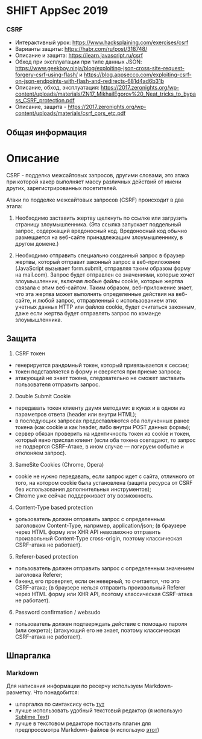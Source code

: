 # SHIFT AppSec 2019





### CSRF
- Интерактивный урок: https://www.hacksplaining.com/exercises/csrf
- Варианты защиты: https://habr.com/ru/post/318748/
- Описание и защита: https://learn.javascript.ru/csrf
- Обход при эксплуатации при типе данных JSON: https://www.geekboy.ninja/blog/exploiting-json-cross-site-request-forgery-csrf-using-flash/ и https://blog.appsecco.com/exploiting-csrf-on-json-endpoints-with-flash-and-redirects-681d4ad6b31b
- Описание, обход, эксплуатация: https://2017.zeronights.org/wp-content/uploads/materials/ZN17_MikhailEgorov%20_Neat_tricks_to_bypass_CSRF_protection.pdf
- Описание, защита - https://2017.zeronights.org/wp-content/uploads/materials/csrf_cors_etc.pdf

## Общая информация
# Описание

CSRF - подделка межсайтовых запросов, другими словами, это атака при которой хакер выполняет массу различных действий от имени других, зарегистрированных посетителей.

Атаки по подделке межсайтовых запросов (CSRF) происходит в два этапа:
1) Необходимо заставить жертву щелкнуть по ссылке или загрузить страницу злоумышленника. (Эта ссылка запускает поддельный запрос, содержащий вредоносный код. Вредоносный код обычно размещается на веб-сайте принадлежащим злоумышленнику, в другом домене.)
  

2) Необходимо отправить специально созданный запрос в браузер жертвы, который отправит законный запрос в веб-приложение (JavaScript вызывает form.submit, отправляя таким образом форму на mail.com). Запрос будет отправлен со значениями, которые хочет злоумышленник, включая любые файлы cookie, которые жертва связала с этим веб-сайтом. Таким образом, веб-приложение знает, что эта жертва может выполнять определенные действия на веб-сайте, и любой запрос, отправленный с использованием этих учетных данных HTTP или файлов cookie, будет считаться законным, даже если жертва будет отправлять запрос по команде злоумышленника.

## Защита

1) CSRF токен 
* генерируется рандомный токен, который привязывается к сессии; 
* токен подставляется в форму и сверяется при приеме запроса; 
* атакующий не знает токена, следовательно не сможет заставить пользователя отправить запрос.

2) Double Submit Cookie 
* передавать токен клиенту двумя методами: в куках и в одном из параметров ответа (header или внутри HTML); 
* в последующих запросах предоставляются оба полученных ранее токена (как cookie и как header, либо внутри POST данных формы);
* сервер обязан проверить на идентичность токен из cookie и токен, который явно прислал клиент (если оба токена совпадают, то запрос не подвергся CSRF-Атаке, в ином случае — логируем событие и отклоняем запрос).

3) SameSite Cookies (Chrome, Opera)
* cookie не нужно передавать, если запрос идет с сайта, отличного от того, на котором cookie была установлена (защита ресурса от CSRF без использования дополнительных инструментов);
* Chrome уже сейчас поддерживает эту возможность.

4) Content-Type based protection
* gользователь должен отправить запрос с определенным заголовком Content-Type, например, application/json; 
(в браузере через HTML форму или XHR API невозможно отправить произвольный Content-Type cross-origin, поэтому классическая CSRF-атака не работает).

5) Referer-based protection
* пользователь должен отправить запрос с определенным значением заголовка Referer; 
* бэкенд его проверяет, если он неверный, то считается, что это CSRF-атака;
(в браузере нельзя отправить произвольный Referer через HTML форму или XHR API, поэтому классическая CSRF-атака не работает).

6) Password confirmation / websudo
* пользователь должен подтверждать действие с помощью пароля (или секрета);
(атакующий его не знает, поэтому классическая CSRF-атака не работает).




## Шпаргалка
### Markdown
Для написания информации по ресерчу используем Markdown-разметку.
Что понадобится:
- шпаргалка по синтаксису есть [тут](https://github.com/adam-p/markdown-here/wiki/Markdown-Cheatsheet)
- лучше использовать удобный текстовый редактор (я использую [Sublime Text](https://www.sublimetext.com/))
- лучше в текстовом редакторе поставить плагин для предпроссмотра Markdown-файлов (я использую [этот](https://packagecontrol.io/packages/MarkdownPreview))





